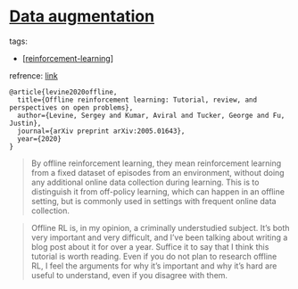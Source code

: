 # [Data augmentation](https://www.alexirpan.com/2020/05/07/rl-potpourri.html)
tags:
- [[reinforcement-learning]]

refrence: [link](https://arxiv.org/abs/2005.01643)
```
@article{levine2020offline,
  title={Offline reinforcement learning: Tutorial, review, and perspectives on open problems},
  author={Levine, Sergey and Kumar, Aviral and Tucker, George and Fu, Justin},
  journal={arXiv preprint arXiv:2005.01643},
  year={2020}
}
```

> By offline reinforcement learning, they mean reinforcement learning from a fixed dataset of episodes from an environment, without doing any additional online data collection during learning. This is to distinguish it from off-policy learning, which can happen in an offline setting, but is commonly used in settings with frequent online data collection.

> Offline RL is, in my opinion, a criminally understudied subject. It’s both very important and very difficult, and I’ve been talking about writing a blog post about it for over a year. Suffice it to say that I think this tutorial is worth reading. Even if you do not plan to research offline RL, I feel the arguments for why it’s important and why it’s hard are useful to understand, even if you disagree with them.

[//begin]: # "Autogenerated link references for markdown compatibility"
[reinforcement-learning]: ..\reinforcement-learning "Reinforcement Learning"
[//end]: # "Autogenerated link references"